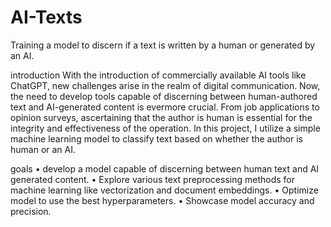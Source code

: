# AI-Texts
Training a model to discern if a text is written by a human or generated by an AI.

introduction
With the introduction of commercially available AI tools like ChatGPT, new challenges arise in the realm of digital communication. Now, the need to develop tools capable of discerning between human-authored text and AI-generated content is evermore crucial. From job applications to opinion surveys, ascertaining that the author is human is essential for the integrity and effectiveness of the operation. In this project, I utilize a simple machine learning model to classify text based on whether the author is human or an AI.

goals
•	develop a model capable of discerning between human text and AI generated content. 
•	Explore various text preprocessing methods for machine learning like vectorization and document embeddings.
•	 Optimize model to use the best hyperparameters.
•	Showcase model accuracy and precision.
